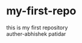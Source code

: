 # my-first-repo
this is my first repository
<br/>
auther-abhishek patidar
<!-- consilo.log("hello") -->
